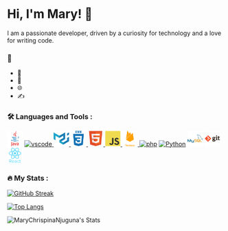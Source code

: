 
# Hi, I'm Mary! 👋
I am a passionate developer, driven by a curiosity for technology and a love for writing code.
### 🚀 

- 🔭 
- 📝 
- 🌐 
- ✍️

### :hammer_and_wrench: Languages and Tools :

<div>
  <a href="https://www.oracle.com/java/" target="_blank"><img src="https://github.com/devicons/devicon/blob/master/icons/java/java-original-wordmark.svg" title="Java" alt="Java" width="36" height="36"/></a>
   <a href="https://code.visualstudio.com/" target="_blank"><img src="https://cdn.jsdelivr.net/gh/devicons/devicon/icons/vscode/vscode-original.svg" alt="vscode" width="36" height="36"/>
   <a href="https://mui.com/" target="_blank"><img src="https://github.com/devicons/devicon/blob/master/icons/materialui/materialui-original.svg" title="Material UI" alt="Material UI" width="36" height="36"/>
   <a href="https://www.w3.org/TR/CSS/#css" target="_blank"><img src="https://github.com/devicons/devicon/blob/master/icons/css3/css3-plain-wordmark.svg"  title="CSS3" alt="CSS" width="36" height="36"/>
   <a href="https://developer.mozilla.org/en-US/docs/Glossary/HTML5" target="_blank"><img src="https://github.com/devicons/devicon/blob/master/icons/html5/html5-original.svg" title="HTML5" alt="HTML" width="36" height="36"/>
   <a href="https://developer.mozilla.org/en-US/docs/Web/JavaScript" target="_blank"><img src="https://github.com/devicons/devicon/blob/master/icons/javascript/javascript-original.svg" title="JavaScript" alt="JavaScript" width="36" height="36"/>
  <a href="https://firebase.google.com/" target="_blank"> <img src="https://github.com/devicons/devicon/blob/master/icons/firebase/firebase-plain-wordmark.svg" title="Firebase" alt="Firebase" width="36" height="36"/>
 <a href="https://www.php.net/" target="_blank" > <img src="https://cdn.jsdelivr.net/gh/devicons/devicon/icons/php/php-original.svg" alt="php" width="36" height="36"/></a>
    <a href="https://www.python.org/" target="_blank" rel="noreferrer"><img src="https://raw.githubusercontent.com/danielcranney/readme-generator/main/public/icons/skills/python-colored.svg" width="36" height="36" alt="Python" /></a>
   <a href="https://www.mysql.com/" target="_blank"><img src="https://github.com/devicons/devicon/blob/master/icons/mysql/mysql-original-wordmark.svg" title="MySQL"  alt="MySQL" width="36" height="36"/></a>
  <a href="https://git-scm.com/" target="_blank"><img src="https://github.com/devicons/devicon/blob/master/icons/git/git-original-wordmark.svg" title="Git" **alt="Git" width="36" height="36"/></a>
     <a href="https://reactjs.org/" target="_blank"><img src="https://github.com/devicons/devicon/blob/master/icons/react/react-original-wordmark.svg" title="React" alt="React" width="36" height="36"/></a>
</div>

### :fire: My Stats :
[![GitHub Streak](http://github-readme-streak-stats.herokuapp.com?user=MaryChrispinaNjuguna&theme=dark&background=000000)](https://git.io/streak-stats)


[![Top Langs](https://github-readme-stats.vercel.app/api/top-langs/?username=MaryChrispinaNjuguna&layout=compact&theme=vision-friendly-dark)](https://github.com/anuraghazra/github-readme-stats)


![MaryChrispinaNjuguna's Stats](https://github-readme-stats.vercel.app/api?username=MaryChrispinaNjuguna&theme=vue-dark&show_icons=true&hide_border=true&count_private=true)
